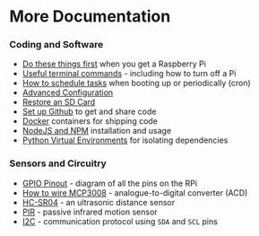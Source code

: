# More Documentation

### Coding and Software

* [Do these things first](https://github.com/herereadthis/lutra/blob/master/docs/do_first.md) when you get a Raspberry Pi
* [Useful terminal commands](https://github.com/herereadthis/lutra/blob/master/docs/terminal_commands.md) - including how to turn off a Pi
* [How to schedule tasks](https://github.com/herereadthis/lutra/blob/master/docs/scheduling.md) when booting up or periodically (cron)
* [Advanced Configuration](https://github.com/herereadthis/lutra/blob/master/docs/advanced_config.md)
* [Restore an SD Card](https://github.com/herereadthis/lutra/blob/master/docs/restore_image.md)
* [Set up Github](https://github.com/herereadthis/lutra/blob/master/docs/github_setup.md) to get and share code
* [Docker](https://github.com/herereadthis/lutra/blob/master/docs/docker.md) containers for shipping code
* [NodeJS and NPM](https://github.com/herereadthis/lutra/blob/master/docs/node_js.md) installation and usage
* [Python Virtual Environments](https://github.com/herereadthis/lutra/blob/master/docs/virtualenv.md) for isolating dependencies

### Sensors and Circuitry

* [GPIO Pinout](https://github.com/herereadthis/lutra/blob/master/docs/GPIO.md) - diagram of all the pins on the RPi
* [How to wire MCP3008](https://github.com/herereadthis/lutra/blob/master/docs/MCP3008.md) - analogue-to-digital converter (ACD)
* [HC-SR04](https://github.com/herereadthis/lutra/blob/master/docs/HC-SR04.md) - an ultrasonic distance sensor
* [PIR](https://github.com/herereadthis/lutra/blob/master/docs/PIR.md) - passive infrared motion sensor
* [I2C](https://github.com/herereadthis/lutra/blob/master/docs/i2c.md) - communication protocol using `SDA` and `SCL` pins